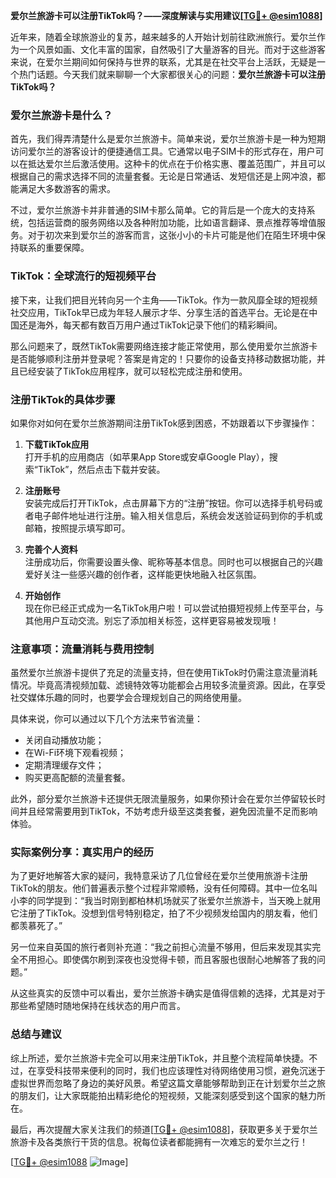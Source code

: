 **爱尔兰旅游卡可以注册TikTok吗？——深度解读与实用建议[[TG💪+ @esim1088](https://t.me/s/esim1088)]**

近年来，随着全球旅游业的复苏，越来越多的人开始计划前往欧洲旅行。爱尔兰作为一个风景如画、文化丰富的国家，自然吸引了大量游客的目光。而对于这些游客来说，在爱尔兰期间如何保持与世界的联系，尤其是在社交平台上活跃，无疑是一个热门话题。今天我们就来聊聊一个大家都很关心的问题：**爱尔兰旅游卡可以注册TikTok吗？**

### 爱尔兰旅游卡是什么？

首先，我们得弄清楚什么是爱尔兰旅游卡。简单来说，爱尔兰旅游卡是一种为短期访问爱尔兰的游客设计的便捷通信工具。它通常以电子SIM卡的形式存在，用户可以在抵达爱尔兰后激活使用。这种卡的优点在于价格实惠、覆盖范围广，并且可以根据自己的需求选择不同的流量套餐。无论是日常通话、发短信还是上网冲浪，都能满足大多数游客的需求。

不过，爱尔兰旅游卡并非普通的SIM卡那么简单。它的背后是一个庞大的支持系统，包括运营商的服务网络以及各种附加功能，比如语言翻译、景点推荐等增值服务。对于初次来到爱尔兰的游客而言，这张小小的卡片可能是他们在陌生环境中保持联系的重要保障。

### TikTok：全球流行的短视频平台

接下来，让我们把目光转向另一个主角——TikTok。作为一款风靡全球的短视频社交应用，TikTok早已成为年轻人展示才华、分享生活的首选平台。无论是在中国还是海外，每天都有数百万用户通过TikTok记录下他们的精彩瞬间。

那么问题来了，既然TikTok需要网络连接才能正常使用，那么使用爱尔兰旅游卡是否能够顺利注册并登录呢？答案是肯定的！只要你的设备支持移动数据功能，并且已经安装了TikTok应用程序，就可以轻松完成注册和使用。

### 注册TikTok的具体步骤

如果你对如何在爱尔兰旅游期间注册TikTok感到困惑，不妨跟着以下步骤操作：

1. **下载TikTok应用**  
   打开手机的应用商店（如苹果App Store或安卓Google Play），搜索“TikTok”，然后点击下载并安装。

2. **注册账号**  
   安装完成后打开TikTok，点击屏幕下方的“注册”按钮。你可以选择手机号码或者电子邮件地址进行注册。输入相关信息后，系统会发送验证码到你的手机或邮箱，按照提示填写即可。

3. **完善个人资料**  
   注册成功后，你需要设置头像、昵称等基本信息。同时也可以根据自己的兴趣爱好关注一些感兴趣的创作者，这样能更快地融入社区氛围。

4. **开始创作**  
   现在你已经正式成为一名TikTok用户啦！可以尝试拍摄短视频上传至平台，与其他用户互动交流。别忘了添加相关标签，这样更容易被发现哦！

### 注意事项：流量消耗与费用控制

虽然爱尔兰旅游卡提供了充足的流量支持，但在使用TikTok时仍需注意流量消耗情况。毕竟高清视频加载、滤镜特效等功能都会占用较多流量资源。因此，在享受社交媒体乐趣的同时，也要学会合理规划自己的网络使用量。

具体来说，你可以通过以下几个方法来节省流量：
- 关闭自动播放功能；
- 在Wi-Fi环境下观看视频；
- 定期清理缓存文件；
- 购买更高配额的流量套餐。

此外，部分爱尔兰旅游卡还提供无限流量服务，如果你预计会在爱尔兰停留较长时间并且经常需要用到TikTok，不妨考虑升级至这类套餐，避免因流量不足而影响体验。

### 实际案例分享：真实用户的经历

为了更好地解答大家的疑问，我特意采访了几位曾经在爱尔兰使用旅游卡注册TikTok的朋友。他们普遍表示整个过程非常顺畅，没有任何障碍。其中一位名叫小李的同学提到：“我当时刚到都柏林机场就买了张爱尔兰旅游卡，当天晚上就用它注册了TikTok。没想到信号特别稳定，拍了不少视频发给国内的朋友看，他们都羡慕死了。”

另一位来自英国的旅行者则补充道：“我之前担心流量不够用，但后来发现其实完全不用担心。即使偶尔刷到深夜也没觉得卡顿，而且客服也很耐心地解答了我的问题。”

从这些真实的反馈中可以看出，爱尔兰旅游卡确实是值得信赖的选择，尤其是对于那些希望随时随地保持在线状态的用户而言。

### 总结与建议

综上所述，爱尔兰旅游卡完全可以用来注册TikTok，并且整个流程简单快捷。不过，在享受科技带来便利的同时，我们也应该理性对待网络使用习惯，避免沉迷于虚拟世界而忽略了身边的美好风景。希望这篇文章能够帮助到正在计划爱尔兰之旅的朋友们，让大家既能拍出精彩绝伦的短视频，又能深刻感受到这个国家的魅力所在。

最后，再次提醒大家关注我们的频道[[TG💪+ @esim1088](https://t.me/s/esim1088)]，获取更多关于爱尔兰旅游卡及各类旅行干货的信息。祝每位读者都能拥有一次难忘的爱尔兰之行！

[[TG💪+ @esim1088](https://t.me/s/esim1088) ![Image](https://i.postimg.cc/4NQfJmqS/Snipaste-2025-05-13-00-14-12.png)]